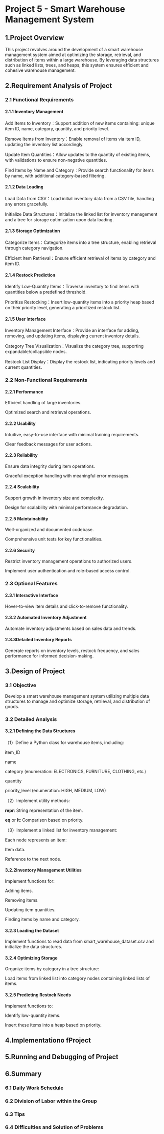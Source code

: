 # Project 5 - Smart Warehouse Management System

## 1.Project Overview
This project revolves around the development of a smart warehouse management system aimed at optimizing the storage, retrieval, and distribution of items within a large warehouse. By leveraging data structures such as linked lists, trees, and heaps, this system ensures efficient and cohesive warehouse management.

## 2.Requirement Analysis of Project

### 2.1 Functional Requirements

#### 2.1.1 Inventory Management
Add Items to Inventory：Support addition of new items containing: unique item ID, name, category, quantity, and priority level.

Remove Items from Inventory：Enable removal of items via item ID, updating the inventory list accordingly.

Update Item Quantities：Allow updates to the quantity of existing items, with validations to ensure non-negative quantities.

Find Items by Name and Category：Provide search functionality for items by name, with additional category-based filtering.

#### 2.1.2 Data Loading

Load Data from CSV：Load initial inventory data from a CSV file, handling any errors gracefully.

Initialize Data Structures：Initialize the linked list for inventory management and a tree for storage optimization upon data loading.

#### 2.1.3 Storage Optimization

Categorize Items：Categorize items into a tree structure, enabling retrieval through category navigation.

Efficient Item Retrieval：Ensure efficient retrieval of items by category and item ID.

#### 2.1.4 Restock Prediction

Identify Low-Quantity Items：Traverse inventory to find items with quantities below a predefined threshold.

Prioritize Restocking：Insert low-quantity items into a priority heap based on their priority level, generating a prioritized restock list.

#### 2.1.5 User Interface

Inventory Management Interface：Provide an interface for adding, removing, and updating items, displaying current inventory details.

Category Tree Visualization：Visualize the category tree, supporting expandable/collapsible nodes.

Restock List Display：Display the restock list, indicating priority levels and current quantities.

### 2.2 Non-Functional Requirements
#### 2.2.1 Performance
Efficient handling of large inventories.

Optimized search and retrieval operations.
#### 2.2.2 Usability
Intuitive, easy-to-use interface with minimal training requirements.

Clear feedback messages for user actions.
#### 2.2.3 Reliability
Ensure data integrity during item operations.

Graceful exception handling with meaningful error messages.
#### 2.2.4 Scalability
Support growth in inventory size and complexity.

Design for scalability with minimal performance degradation.
#### 2.2.5 Maintainability
Well-organized and documented codebase.

Comprehensive unit tests for key functionalities.
#### 2.2.6 Security
Restrict inventory management operations to authorized users.

Implement user authentication and role-based access control.

### 2.3 Optional Features
#### 2.3.1 Interactive Interface
Hover-to-view item details and click-to-remove functionality.
#### 2.3.2 Automated Inventory Adjustment
Automate inventory adjustments based on sales data and trends.
#### 2.3.3Detailed Inventory Reports
Generate reports on inventory levels, restock frequency, and sales performance for informed decision-making.
## 3.Design of Project
### 3.1 Objective
Develop a smart warehouse management system utilizing multiple data structures to manage and optimize storage, retrieval, and distribution of goods.

### 3.2 Detailed Analysis
#### 3.2.1 Defining the Data Structures
（1）Define a Python class for warehouse items, including:

item_ID

name

category (enumeration: ELECTRONICS, FURNITURE, CLOTHING, etc.)

quantity

priority_level (enumeration: HIGH, MEDIUM, LOW)

（2）Implement utility methods:

__repr__: String representation of the item.

__eq__ or __lt__: Comparison based on priority.

（3）Implement a linked list for inventory management:

Each node represents an item:

Item data.

Reference to the next node.
#### 3.2.2Inventory Management Utilities
Implement functions for:

Adding items.

Removing items.

Updating item quantities.

Finding items by name and category.
#### 3.2.3 Loading the Dataset
Implement functions to read data from smart_warehouse_dataset.csv and initialize the data structures.

#### 3.2.4 Optimizing Storage
Organize items by category in a tree structure:

Load items from linked list into category nodes containing linked lists of items.
#### 3.2.5 Predicting Restock Needs
Implement functions to:

Identify low-quantity items.

Insert these items into a heap based on priority.

## 4.Implementationo fProject
## 5.Running and Debugging of Project
## 6.Summary
### 6.1 Daily Work Schedule
### 6.2 Division of Labor within the Group
### 6.3 Tips
### 6.4 Difficulties and Solution of Problems
